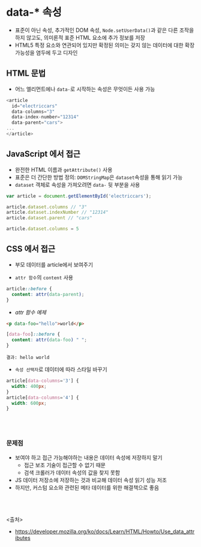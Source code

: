 # data-* 속성
- 표준이 아닌 속성, 추가적인 DOM 속성, `Node.setUserData()`과 같은 다른 조작을 하지 않고도, 의미론적 표준 HTML 요소에 추가 정보를 저장
- HTML5 특정 요소와 연관되어 있지만 확정된 의미는 갖지 않는 데이터에 대한 확장 가능성을 염두에 두고 디자인

## HTML 문법
- 어느 엘리먼트에나 `data-`로 시작하는 속성은 무엇이든 사용 가능

```js
<article
  id="electriccars"
  data-columns="3"
  data-index-number="12314"
  data-parent="cars">
...
</article>
```

## JavaScript 에서 접근
- 완전한 HTML 이름과 `getAttribute()` 사용
- 표준은 더 간단한 방법 정의: `DOMStringMap`은 `dataset`속성을 통해 읽기 가능
- `dataset` 객체로 속성을 가져오려면 `data-` 뒷 부분을 사용

```js
var article = document.getElementById('electriccars');

article.dataset.columns // "3"
article.dataset.indexNumber // "12314"
article.dataset.parent // "cars"

article.dataset.columns = 5
```

## CSS 에서 접근
- 부모 데이터를 article에서 보여주기 

- `attr 함수`의 `content` 사용

```css
article::before {
  content: attr(data-parent);
}
```

  - *attr 함수 예제*

  ```html
  <p data-foo="hello">world</p>
  ```

  ```css
  [data-foo]::before {
    content: attr(data-foo) " ";
  }
  ```

  ```
  결과: hello world
  ```

- `속성 선택자`로 데이터에 따라 스타일 바꾸기

```css
article[data-columns='3'] {
  width: 400px;
}
article[data-columns='4'] {
  width: 600px;
}
```

<br><br>

### 문제점
- 보여야 하고 접근 가능해야하는 내용은 데이터 속성에 저장하지 말기
  - 접근 보조 기술이 접근할 수 없기 때문
  - 검색 크롤러가 데이터 속성의 값을 찾지 못함
- JS 데이터 저장소에 저장하는 것과 비교해 데이터 속성 읽기 성능 저조
- 하지만, 커스텀 요소와 관련된 메타 데이터를 위한 해결책으로 좋음

<br><br><br>
<출처>
- https://developer.mozilla.org/ko/docs/Learn/HTML/Howto/Use_data_attributes
